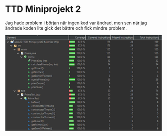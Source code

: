 # TTD Miniprojekt 2

Jag hade problem i början när ingen kod var ändrad, men sen när jag ändrade koden lite gick det bättre och fick mindre problem. 



![Code Coverage](TDDMP2.png)